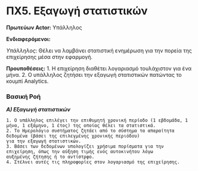 ﻿# ΠΧ5. Εξαγωγή στατιστικών
**Πρωτεύων Actor:** Υπάλληλος

**Ενδιαφερόμενοι:**

*Υπάλληλος*: Θέλει να λαμβάνει στατιστική ενημέρωση για την πορεία της επιχείρησης μέσα στην εφαρμογή.

**Προυποθέσεις:** 1. Η επιχείρηση διαθέτει λογαριασμό τουλάχιστον για ένα μήνα.
		  2. Ο υπάλληλος ζητήσει την εξαγωγή στατιστικών πατώντας το κουμπί Analytics.	
### Βασική Ροή

***Α) Εξαγωγή στατιστικών***
	
	1. Ο υπάλληλος επιλέγει την επιθυμητή χρονική περίοδο (1 εβδομάδα, 1 μήνα, 1 εξάμηνο, 1 έτος) της οποίας θέλει τα στατιστικά.
	2. Το Ημερολόγιο συστήματος ζητάει από το σύστημα τα απαραίτητα δεδομένα (βάσει της επιλεγμένης χρονικής περιόδου)
	για την εξαγωγή στατιστικών.
	3. Βάσει των δεδομένων υπολογίζει χρήσιμα πορίσματα για την επιχείρηση, όπως την αύξηση τιμής ενός αυτοκινήτου λόγω
	αυξημένης ζήτησης ή το αντίστρφο.
	4. Στέλνει αυτές τις πληροφορίες στον λογαριασμό της επιχείρησης.
	
